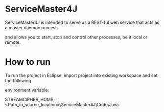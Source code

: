 ServiceMaster4J
===============

ServiceMaster4J is intended to serve as a REST-ful web service that acts as a master daemon process 

and allows you to start, stop and control other processes, be it local or remote.


How to run
==========

To run the project in Eclipse, import project into existing workspace and set the following 

environment variable:

STREAMCIPHER_HOME=<Path_to_source_location>\ServiceMaster4J\Code\Java



